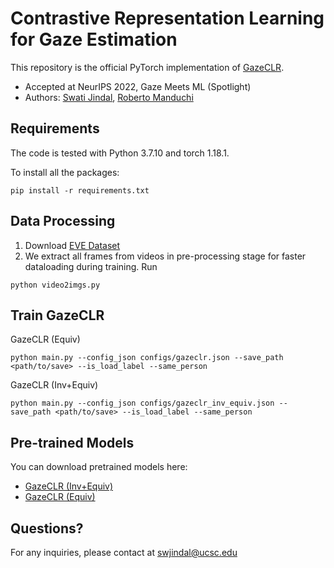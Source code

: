 
# Contrastive Representation Learning for Gaze Estimation

This repository is the official PyTorch implementation of [GazeCLR](https://arxiv.org/abs/2210.13404).

- Accepted at NeurIPS 2022, Gaze Meets ML (Spotlight)
- Authors: [Swati Jindal](https://jswati31.github.io/), [Roberto Manduchi](https://users.soe.ucsc.edu/~manduchi/)


## Requirements
The code is tested with Python 3.7.10 and torch 1.18.1.

To install all the packages:

```setup
pip install -r requirements.txt
```


## Data Processing

1. Download [EVE Dataset](https://ait.ethz.ch/projects/2020/EVE/)
2. We extract all frames from videos in pre-processing stage for faster dataloading during training. Run
```
python video2imgs.py
```

## Train GazeCLR

GazeCLR (Equiv)

```
python main.py --config_json configs/gazeclr.json --save_path <path/to/save> --is_load_label --same_person
```

GazeCLR (Inv+Equiv)

```
python main.py --config_json configs/gazeclr_inv_equiv.json --save_path <path/to/save> --is_load_label --same_person
```

## Pre-trained Models

You can download pretrained models here:

- [GazeCLR (Inv+Equiv)](https://drive.google.com/file/d/10K_AwVH6H_0P77lR0XHl3iDsfiep2YTP/view?usp=sharing)
- [GazeCLR (Equiv)](https://drive.google.com/file/d/1dx7ZLd0y-EzWW3wUiQC6BFZvCjF82wf8/view?usp=sharing)

## Questions?

For any inquiries, please contact at swjindal@ucsc.edu
